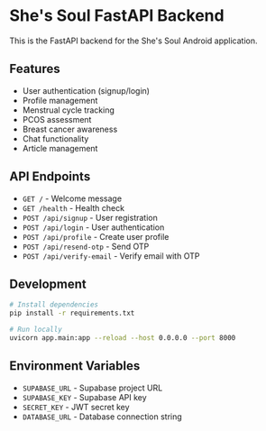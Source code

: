 # She's Soul FastAPI Backend

This is the FastAPI backend for the She's Soul Android application.

## Features

- User authentication (signup/login)
- Profile management
- Menstrual cycle tracking
- PCOS assessment
- Breast cancer awareness
- Chat functionality
- Article management

## API Endpoints

- `GET /` - Welcome message
- `GET /health` - Health check
- `POST /api/signup` - User registration
- `POST /api/login` - User authentication
- `POST /api/profile` - Create user profile
- `POST /api/resend-otp` - Send OTP
- `POST /api/verify-email` - Verify email with OTP

## Development

```bash
# Install dependencies
pip install -r requirements.txt

# Run locally
uvicorn app.main:app --reload --host 0.0.0.0 --port 8000
```

## Environment Variables

- `SUPABASE_URL` - Supabase project URL
- `SUPABASE_KEY` - Supabase API key
- `SECRET_KEY` - JWT secret key
- `DATABASE_URL` - Database connection string 
